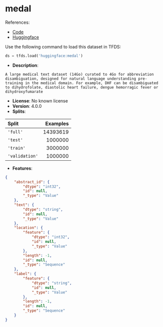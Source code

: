 # medal

References:

*   [Code](https://github.com/huggingface/datasets/blob/master/datasets/medal)
*   [Huggingface](https://huggingface.co/datasets/medal)



Use the following command to load this dataset in TFDS:

```python
ds = tfds.load('huggingface:medal')
```

*   **Description**:

```
A large medical text dataset (14Go) curated to 4Go for abbreviation disambiguation, designed for natural language understanding pre-training in the medical domain. For example, DHF can be disambiguated to dihydrofolate, diastolic heart failure, dengue hemorragic fever or dihydroxyfumarate
```

*   **License**: No known license
*   **Version**: 4.0.0
*   **Splits**:

Split  | Examples
:----- | -------:
`'full'` | 14393619
`'test'` | 1000000
`'train'` | 3000000
`'validation'` | 1000000

*   **Features**:

```json
{
    "abstract_id": {
        "dtype": "int32",
        "id": null,
        "_type": "Value"
    },
    "text": {
        "dtype": "string",
        "id": null,
        "_type": "Value"
    },
    "location": {
        "feature": {
            "dtype": "int32",
            "id": null,
            "_type": "Value"
        },
        "length": -1,
        "id": null,
        "_type": "Sequence"
    },
    "label": {
        "feature": {
            "dtype": "string",
            "id": null,
            "_type": "Value"
        },
        "length": -1,
        "id": null,
        "_type": "Sequence"
    }
}
```



